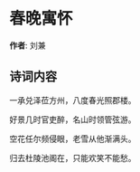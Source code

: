 # 春晚寓怀

**作者**: 刘兼

## 诗词内容

一承兑泽莅方州，八度春光照郡楼。

好景几时官吏醉，名山时领管弦游。

空花任尔频侵眼，老雪从他渐满头。

归去杜陵池阁在，只能欢笑不能愁。

